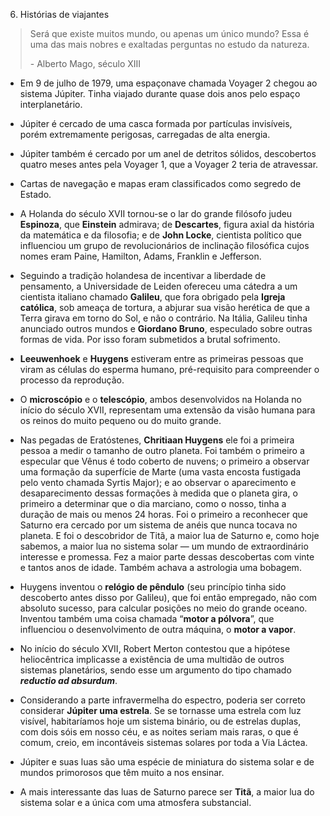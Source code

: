 6. Histórias de viajantes

> Será que existe muitos mundo, ou apenas um único mundo? Essa é uma das mais nobres e exaltadas perguntas no estudo da natureza.
> 
> \- Alberto Mago, século XIII

- Em 9 de julho de 1979, uma espaçonave chamada Voyager 2 chegou ao sistema Júpiter. Tinha viajado durante quase dois anos pelo espaço interplanetário.
    
- Júpiter é cercado de uma casca formada por partículas invisíveis, porém extremamente perigosas, carregadas de alta energia.
    
- Júpiter também é cercado por um anel de detritos sólidos, descobertos quatro meses antes pela Voyager 1, que a Voyager 2 teria de atravessar.
    
- Cartas de navegação e mapas eram classificados como segredo de Estado.
    
- A Holanda do século XVII tornou-se o lar do grande filósofo judeu **Espinoza**, que **Einstein** admirava; de **Descartes**, figura axial da história da matemática e da filosofia; e de **John Locke**, cientista político que influenciou um grupo de revolucionários de inclinação filosófica cujos nomes eram Paine, Hamilton, Adams, Franklin e Jefferson.
    
- Seguindo a tradição holandesa de incentivar a liberdade de pensamento, a Universidade de Leiden ofereceu uma cátedra a um cientista italiano chamado **Galileu**, que fora obrigado pela **Igreja católica**, sob ameaça de tortura, a abjurar sua visão herética de que a Terra girava em torno do Sol, e não o contrário. Na Itália, Galileu tinha anunciado outros mundos e **Giordano Bruno**, especulado sobre outras formas de vida. Por isso foram submetidos a brutal sofrimento.
    
- **Leeuwenhoek** e **Huygens** estiveram entre as primeiras pessoas que viram as células do esperma humano, pré-requisito para compreender o processo da reprodução.
    
- O **microscópio** e o **telescópio**, ambos desenvolvidos na Holanda no início do século XVII, representam uma extensão da visão humana para os reinos do muito pequeno ou do muito grande.
    
- Nas pegadas de Eratóstenes, **Chritiaan Huygens** ele foi a primeira pessoa a medir o tamanho de outro planeta. Foi também o primeiro a especular que Vênus é todo coberto de nuvens; o primeiro a observar uma formação da superfície de Marte (uma vasta encosta fustigada pelo vento chamada Syrtis Major); e ao observar o aparecimento e desaparecimento dessas formações à medida que o planeta gira, o primeiro a determinar que o dia marciano, como o nosso, tinha a duração de mais ou menos 24 horas. Foi o primeiro a reconhecer que Saturno era cercado por um sistema de anéis que nunca tocava no planeta. E foi o descobridor de Titã, a maior lua de Saturno e, como hoje sabemos, a maior lua no sistema solar — um mundo de extraordinário interesse e promessa. Fez a maior parte dessas descobertas com vinte e tantos anos de idade. Também achava a astrologia uma bobagem.
    
- Huygens inventou o **relógio de pêndulo** (seu princípio tinha sido descoberto antes disso por Galileu), que foi então empregado, não com absoluto sucesso, para calcular posições no meio do grande oceano. Inventou também uma coisa chamada “**motor a pólvora**”, que influenciou o desenvolvimento de outra máquina, o **motor a vapor**.
    
- No início do século XVII, Robert Merton contestou que a hipótese heliocêntrica implicasse a existência de uma multidão de outros sistemas planetários, sendo esse um argumento do tipo chamado ***reductio ad absurdum***.
    
- Considerando a parte infravermelha do espectro, poderia ser correto considerar **Júpiter uma estrela**. Se se tornasse uma estrela com luz visível, habitaríamos hoje um sistema binário, ou de estrelas duplas, com dois sóis em nosso céu, e as noites seriam mais raras, o que é comum, creio, em incontáveis sistemas solares por toda a Via Láctea.
- Júpiter e suas luas são uma espécie de miniatura do sistema solar e de mundos primorosos que têm muito a nos ensinar.
- A mais interessante das luas de Saturno parece ser **Titã**, a maior lua do sistema solar e a única com uma atmosfera substancial.